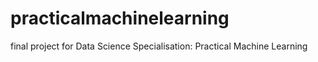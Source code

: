 # practicalmachinelearning
final project for Data Science Specialisation: Practical Machine Learning
